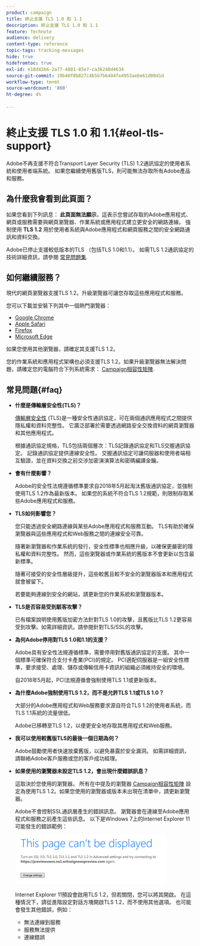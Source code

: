 ```yaml
---
product: campaign
title: 終止支援 TLS 1.0 和 1.1
description: 終止支援 TLS 1.0 和 1.1
feature: Technote
audience: delivery
content-type: reference
topic-tags: tracking-messages
hide: true
hidefromtoc: true
exl-id: e18d43b6-2a77-4881-85e7-ca36248d4634
source-git-commit: 19b40f0b827c4b5b7b6484fe4953aebe61d00d1d
workflow-type: tm+mt
source-wordcount: '860'
ht-degree: 4%

---
```


# 終止支援 TLS 1.0 和 1.1{#eol-tls-support}



Adobe不再支援不符合Transport Layer Security (TLS) 1.2通訊協定的使用者系統和使用者端系統。 如果您繼續使用舊版TLS，則可能無法存取所有Adobe產品和服務。

## 為什麼我會看到此頁面？

如果您看到下列訊息： **此頁面無法顯示**，這表示您嘗試存取的Adobe應用程式、網頁或服務需要與網頁瀏覽器、作業系統或應用程式建立更安全的網路連線。 強制使用 **TLS 1.2** 用於使用者系統與Adobe應用程式和網頁服務之間的安全網路通訊和資料交換。

Adobe已停止支援較低版本的TLS （包括TLS 1.0和1.1）。 如需TLS 1.2通訊協定的技術詳細資訊，請參閱 [常見問題集](#faq).

## 如何繼續服務？

現代的網頁瀏覽器支援TLS 1.2。升級瀏覽器可讓您存取這些應用程式和服務。

您可以下載並安裝下列其中一個熱門瀏覽器：

* [Google Chrome](https://www.google.com/chrome/)
* [Apple Safari](https://www.apple.com/safari/)
* [Firefox](https://www.mozilla.org/en-US/firefox/new/)
* [Microsoft Edge](https://www.microsoft.com/en-us/edge)

如果您使用其他瀏覽器，請確定其支援TLS 1.2。

您的作業系統和應用程式架構也必須支援TLS 1.2。如果升級瀏覽器無法解決問題，請確定您的電腦符合下列系統需求： [Campaign相容性矩陣](../../rn/using/compatibility-matrix.md).

## 常見問題{#faq}

* **什麼是傳輸層安全性(TLS)？**

  [傳輸層安全性](https://en.wikipedia.org/wiki/Transport_Layer_Security) (TLS)是一種安全性通訊協定，可在兩個通訊應用程式之間提供隱私權和資料完整性。 它廣泛部署於需要透過網路安全交換資料的網頁瀏覽器和其他應用程式。

  根據通訊協定規格，TLS包括兩個層次：TLS記錄通訊協定和TLS交握通訊協定。 記錄通訊協定提供連線安全性。 交握通訊協定可讓伺服器和使用者端相互驗證，並在資料交換之前交涉加密演演算法和密碼編譯金鑰。

* **會有什麼影響？**

  Adobe的安全性法規遵循標準要求自2018年5月起淘汰舊版通訊協定，並強制使用TLS 1.2作為最新版本。 如果您的系統不符合TLS 1.2規範，則限制存取某些Adobe應用程式和服務。

* **TLS如何影響您？**

  您只能透過安全網路連線與某些Adobe應用程式和服務互動。 TLS有助於確保瀏覽器與這些應用程式和Web服務之間的連線安全可靠。

  隨著新瀏覽器和作業系統的發行，安全性標準也相應升級，以確保更嚴密的隱私權和資料完整性。 然而，這些瀏覽器或作業系統的舊版本不會更新以包含最新標準。

  隨著可接受的安全性層級提升，這些較舊且較不安全的瀏覽器版本和應用程式就會被留下。

  若要能夠連線到安全的網站，請更新您的作業系統和瀏覽器版本。

* **TLS是否容易受到駭客攻擊？**

  已有檔案說明使用舊版加密方法針對TLS 1.0的攻擊，且舊版比TLS 1.2更容易受到攻擊。如需詳細資訊，請參閱針對TLS/SSL的攻擊。

* **為何Adobe停用對TLS 1.0和1.1的支援？**

  Adobe具有安全性法規遵循標準，需要停用對舊版通訊協定的支援。 其中一個標準可確保符合支付卡產業(PCI)的規定。 PCI適配伺服器是一組安全性標準，要求接受、處理、儲存或傳輸信用卡資訊的組織必須維持安全的環境。

  自2018年5月起，PCI法規遵循會強制使用TLS 1.1或更新版本。

* **為什麼Adobe強制使用TLS 1.2，而不是允許TLS 1.1或TLS 1.0？**

  大部分的Adobe應用程式和Web服務要求源自符合TLS 1.2的使用者系統，而TLS 1.1系統的流量很低。

  Adobe已移轉至TLS 1.2，以便更安全地存取其應用程式和Web服務。

* **我可以使用較舊版TLS的最後一個日期為何？**

  Adobe鼓勵使用者快速放棄舊版，以避免暴露於安全漏洞。 如需詳細資訊，請聯絡Adobe客戶服務或您的客戶成功經理。

* **如果使用的瀏覽器未設定TLS 1.2，會出現什麼錯誤訊息？**

  這取決於您使用的瀏覽器。 所有在中提及的瀏覽器 [Campaign相容性矩陣](../../rn/using/compatibility-matrix.md) 設定為使用TLS 1.2。如果您使用的瀏覽器或版本未出現在清單中，請更新瀏覽器。

  Adobe不會控制SSL通訊層產生的錯誤訊息。 瀏覽器會在連線至Adobe應用程式和服務之前產生這些訊息。 以下是Windows 7上的Internet Explorer 11可能發生的錯誤範例：

  ![](assets/do-not-translate/page-not-displayed.png)

  Internet Explorer 11預設會啟用TLS 1.2，但若關閉，您可以將其開啟。 在這種情況下，請從進階設定對話方塊開啟TLS 1.2，而不使用其他選項。 也可能會發生其他錯誤，例如：

   * 無法連線到服務
   * 服務無法提供
   * 連線錯誤
